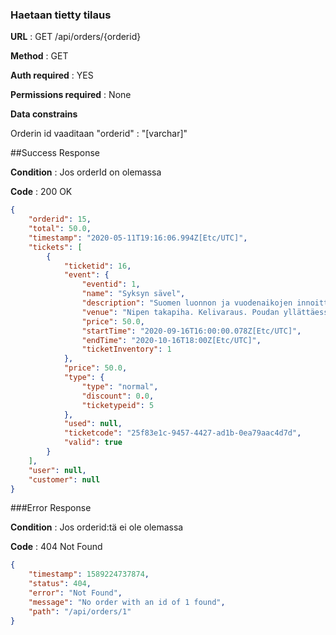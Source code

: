 ### Haetaan tietty tilaus

**URL** : GET /api/orders/{orderid}

**Method** : GET

**Auth required** : YES

**Permissions required** : None

**Data constrains**

Orderin id vaaditaan
"orderid" :  "[varchar]"

##Success Response

**Condition** : Jos orderId on olemassa

**Code** : 200 OK
```json
{
    "orderid": 15,
    "total": 50.0,
    "timestamp": "2020-05-11T19:16:06.994Z[Etc/UTC]",
    "tickets": [
        {
            "ticketid": 16,
            "event": {
                "eventid": 1,
                "name": "Syksyn sävel",
                "description": "Suomen luonnon ja vuodenaikojen innoittama konserttiesitys. Soittimina tusina sadeputkea ja märkä rätti",
                "venue": "Nipen takapiha. Kelivaraus. Poudan yllättäessä siirrymme roskakatokseen",
                "price": 50.0,
                "startTime": "2020-09-16T16:00:00.078Z[Etc/UTC]",
                "endTime": "2020-10-16T18:00Z[Etc/UTC]",
                "ticketInventory": 1
            },
            "price": 50.0,
            "type": {
                "type": "normal",
                "discount": 0.0,
                "ticketypeid": 5
            },
            "used": null,
            "ticketcode": "25f83e1c-9457-4427-ad1b-0ea79aac4d7d",
            "valid": true
        }
    ],
    "user": null,
    "customer": null
}
````

###Error Response

**Condition** : Jos orderid:tä ei ole olemassa

**Code** :  404 Not Found
```json
{
    "timestamp": 1589224737874,
    "status": 404,
    "error": "Not Found",
    "message": "No order with an id of 1 found",
    "path": "/api/orders/1"
}

````




